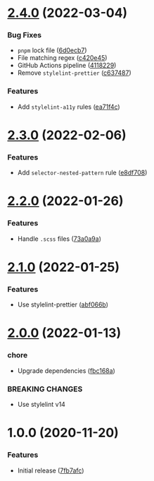 # [2.4.0](https://github.com/charlestati/stylelint-config-neat/compare/v2.3.0...v2.4.0) (2022-03-04)


### Bug Fixes

* `pnpm` lock file ([6d0ecb7](https://github.com/charlestati/stylelint-config-neat/commit/6d0ecb7422ce5cf7e6393fb684caea561c6076fd))
* File matching regex ([c420e45](https://github.com/charlestati/stylelint-config-neat/commit/c420e45bbc5d85fad85196d0c6b4b35d41a2c201))
* GitHub Actions pipeline ([4118229](https://github.com/charlestati/stylelint-config-neat/commit/411822985bdd6b4ad06c01f3144d879c7d2aaacf))
* Remove `stylelint-prettier` ([c637487](https://github.com/charlestati/stylelint-config-neat/commit/c6374875638550c3f4afd6e842591db3bfedb106))


### Features

* Add `stylelint-a11y` rules ([ea71f4c](https://github.com/charlestati/stylelint-config-neat/commit/ea71f4c0b568d6075a60673ffda70f7c2835f62e))

# [2.3.0](https://github.com/charlestati/stylelint-config-neat/compare/v2.2.0...v2.3.0) (2022-02-06)


### Features

* Add `selector-nested-pattern` rule ([e8df708](https://github.com/charlestati/stylelint-config-neat/commit/e8df708774b13909ddacd2b4e603806689c50b64))

# [2.2.0](https://github.com/charlestati/stylelint-config-neat/compare/v2.1.0...v2.2.0) (2022-01-26)


### Features

* Handle `.scss` files ([73a0a9a](https://github.com/charlestati/stylelint-config-neat/commit/73a0a9a63258b2c533c446b0b0fec69e1a22268c))

# [2.1.0](https://github.com/charlestati/stylelint-config-neat/compare/v2.0.0...v2.1.0) (2022-01-25)


### Features

* Use stylelint-prettier ([abf066b](https://github.com/charlestati/stylelint-config-neat/commit/abf066bb5ab294fff058c5966994f4f547bb3f49))

# [2.0.0](https://github.com/charlestati/stylelint-config-neat/compare/v1.0.0...v2.0.0) (2022-01-13)


### chore

* Upgrade dependencies ([fbc168a](https://github.com/charlestati/stylelint-config-neat/commit/fbc168aad2da56e97d7822792cc5300669b7bab0))


### BREAKING CHANGES

* Use stylelint v14

# 1.0.0 (2020-11-20)


### Features

* Initial release ([7fb7afc](https://github.com/charlestati/stylelint-config-neat/commit/7fb7afc2258e208a67fe499af2c7a099329b3800))
